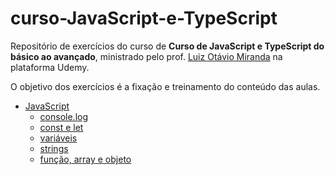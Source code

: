 # curso-JavaScript-e-TypeScript
Repositório de exercícios do curso de **Curso de JavaScript e TypeScript do básico ao avançado**, ministrado pelo prof. [Luiz Otávio Miranda](https://github.com/luizomf) na plataforma Udemy.

O objetivo dos exercícios é a fixação e treinamento do conteúdo das aulas.

- [JavaScript](https://github.com/marynakao/curso-JavaScript-e-TypeScript/tree/main/JavaScript)
  - [console.log](https://github.com/marynakao/curso-JavaScript-e-TypeScript/blob/main/JavaScript/exercicio01.js)
  - [const e let](https://github.com/marynakao/curso-JavaScript-e-TypeScript/blob/main/JavaScript/exercicio02.js)
  - [variáveis](https://github.com/marynakao/curso-JavaScript-e-TypeScript/blob/main/JavaScript/exercicio03.js)
  - [strings](https://github.com/marynakao/curso-JavaScript-e-TypeScript/tree/main/JavaScript/exercicio04)
  - [função, array e objeto](https://github.com/marynakao/curso-JavaScript-e-TypeScript/tree/main/JavaScript/exercicio06)

